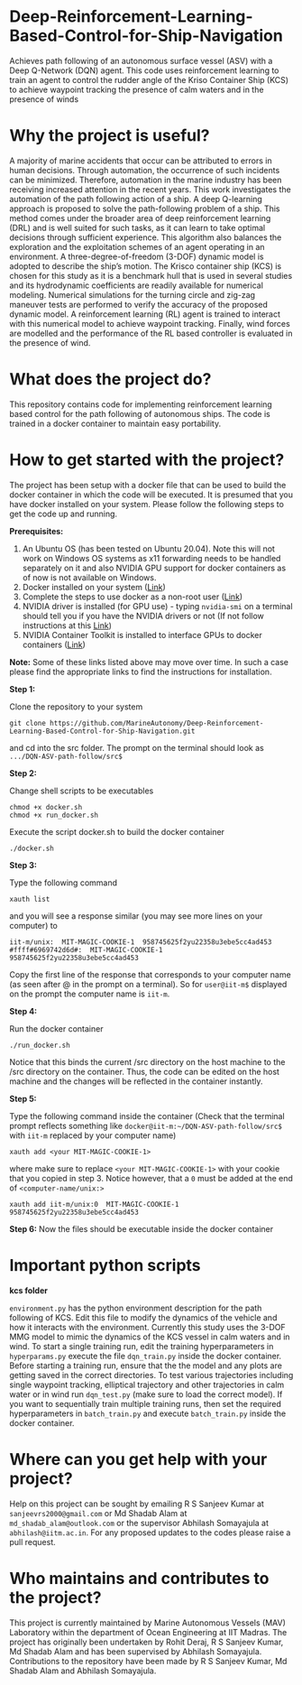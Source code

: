 # Deep-Reinforcement-Learning-Based-Control-for-Ship-Navigation

Achieves path following of an autonomous surface vessel (ASV) with a Deep Q-Network (DQN) agent. This code uses reinforcement learning to train an agent to control the rudder angle of the Kriso Container Ship (KCS) to achieve waypoint tracking the presence of calm waters and in the presence of winds

# Why the project is useful?
A majority of marine accidents that occur can be attributed to errors in human decisions. Through automation, the occurrence of such incidents can be minimized. Therefore, automation in the marine industry has been receiving increased attention in the recent years. This work investigates the automation of the path following action of a ship. A deep Q-learning approach is proposed to solve the path-following problem of a ship. This method comes under the broader area of deep reinforcement learning (DRL) and is well suited for such tasks, as it can learn to take optimal decisions through sufficient experience. This algorithm also balances the exploration and the exploitation schemes of an agent operating in an environment. A three-degree-of-freedom (3-DOF) dynamic model is adopted to describe the ship’s motion. The Krisco container ship (KCS) is chosen for this study as it is a benchmark hull that is used in several studies and its hydrodynamic coefficients are readily available for numerical modeling. Numerical simulations for the turning circle and zig-zag maneuver tests are performed to verify the accuracy of the proposed dynamic model. A reinforcement learning (RL) agent is trained to interact with this numerical model to achieve waypoint tracking. Finally, wind forces are modelled and the performance of the RL based controller is evaluated in the presence of wind.

# What does the project do?
This repository contains code for implementing reinforcement learning based control for the path following of autonomous ships. The code is trained in a docker container to maintain easy portability.

# How to get started with the project?
The project has been setup with a docker file that can be used to build the docker container in which the code will be executed. It is presumed that you have docker installed on your system. Please follow the following steps to get the code up and running.

**Prerequisites:**

1. An Ubuntu OS (has been tested on Ubuntu 20.04). Note this will not work on Windows OS systems as x11 forwarding needs to be handled separately on it and also NVIDIA GPU support for docker containers as of now is not available on Windows.
2. Docker installed on your system ([Link](https://docs.docker.com/engine/install/ubuntu/))
3. Complete the steps to use docker as a non-root user ([Link](https://docs.docker.com/engine/install/linux-postinstall/#manage-docker-as-a-non-root-user))
4. NVIDIA driver is installed (for GPU use) - typing `nvidia-smi` on a terminal should tell you if you have the NVIDIA drivers or not (If not follow instructions at this [Link](https://docs.nvidia.com/datacenter/tesla/tesla-installation-notes/index.html))
5. NVIDIA Container Toolkit is installed to interface GPUs to docker containers ([Link](https://docs.nvidia.com/datacenter/cloud-native/container-toolkit/install-guide.html#setting-up-nvidia-container-toolkit))

**Note:** Some of these links listed above may move over time. In such a case please find the appropriate links to find the instructions for installation.

**Step 1:** 

Clone the repository to your system

```commandline 
git clone https://github.com/MarineAutonomy/Deep-Reinforcement-Learning-Based-Control-for-Ship-Navigation.git
```

and cd into the src folder. The prompt on the terminal should look as ```.../DQN-ASV-path-follow/src$```

**Step 2:** 

Change shell scripts to be executables 
```commandline
chmod +x docker.sh
chmod +x run_docker.sh
```

Execute the script docker.sh to build the docker container

```commandline
./docker.sh 
```

**Step 3:** 

Type the following command 

```commandline
xauth list
```
and you will see a response similar (you may see more lines on your computer) to 

```
iit-m/unix:  MIT-MAGIC-COOKIE-1  958745625f2yu22358u3ebe5cc4ad453
#ffff#6969742d6d#:  MIT-MAGIC-COOKIE-1  958745625f2yu22358u3ebe5cc4ad453
```

Copy the first line of the response that corresponds to your computer name (as seen after @ in the prompt on a terminal). So for ```user@iit-m$``` displayed on the prompt the computer name is ```iit-m```.

**Step 4:** 

Run the docker container

```commandline
./run_docker.sh 
```

Notice that this binds the current /src directory on the host machine to the /src directory on the container. Thus, the code can be edited on the host machine and the changes will be reflected in the container instantly. 

**Step 5:** 

Type the following command inside the container (Check that the terminal prompt reflects something like ```docker@iit-m:~/DQN-ASV-path-follow/src$``` with ```iit-m``` replaced by your computer name)

```commandline
xauth add <your MIT-MAGIC-COOKIE-1>
```
where make sure to replace ```<your MIT-MAGIC-COOKIE-1>``` with your cookie that you copied in step 3. Notice however, that a ```0``` must be added at the end of ```<computer-name/unix:>```

```
xauth add iit-m/unix:0  MIT-MAGIC-COOKIE-1  958745625f2yu22358u3ebe5cc4ad453
```

**Step 6:** 
Now the files should be executable inside the docker container

# Important python scripts

**kcs folder** 

```environment.py``` has the python environment description for the path following of KCS. Edit this file to modify the dynamics of the vehicle and how it interacts with the environment. Currently this study uses the 3-DOF MMG model to mimic the dynamics of the KCS vessel in calm waters and in wind. To start a single training run, edit the training hyperparameters in ```hyperparams.py``` execute the file ```dqn_train.py``` inside the docker container. Before starting a training run, ensure that the the model and any plots are getting saved in the correct directories. To test various trajectories including single waypoint tracking, elliptical trajectory and other trajectories in calm water or in wind run ```dqn_test.py``` (make sure to load the correct model). If you want to sequentially train multiple training runs, then set the required hyperparameters in ```batch_train.py``` and execute ```batch_train.py``` inside the docker container.  

# Where can you get help with your project?
Help on this project can be sought by emailing R S Sanjeev Kumar at `sanjeevrs2000@gmail.com` or Md Shadab Alam at `md_shadab_alam@outlook.com` or the supervisor Abhilash Somayajula at `abhilash@iitm.ac.in`. For any proposed updates to the codes please raise a pull request.

# Who maintains and contributes to the project?
This project is currently maintained by Marine Autonomous Vessels (MAV) Laboratory within the department of Ocean Engineering at IIT Madras. The project has originally been undertaken by Rohit Deraj, R S Sanjeev Kumar, Md Shadab Alam and has been supervised by Abhilash Somayajula. Contributions to the repository have been made by R S Sanjeev Kumar, Md Shadab Alam and Abhilash Somayajula.
